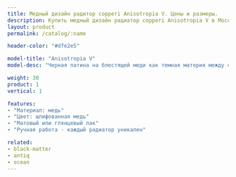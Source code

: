 ```yaml
---
title: Медный дизайн радитор copperi Anisotropia V. Цены и размеры.
description: Купить медный дизайн радиатор copperi Anisotropia V в Москве.
layout: product
permalink: /catalog/:name

header-color: "#dfe2e5"

model-title: "Anisotropia V"
model-desc: "Черная патина на блестящей меди как темная материя между сияющими галактиками. Радиатор покрыт матовым или глянцевым лаком, чтобы сохранить рисунок неизменным."

weight: 30
product: 1
vertical: 1

features:
- "Материал: медь"
- "Цвет: шлифованная медь"
- "Матовый или глянцевый лак"
- "Ручная работа - каждый радиатор уникален"

related:
- black-matter
- antiq
- ocean
---
```

